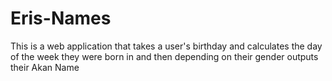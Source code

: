 # Eris-Names
This is a web application that takes a user's birthday and calculates the day of the week they were born in and  then depending on their gender outputs their Akan Name
